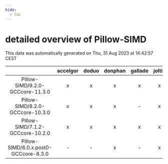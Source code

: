```yaml
---
hide:
  - toc
---
```


detailed overview of Pillow-SIMD
================================


This data was automatically generated on Thu, 31 Aug 2023 at 14:42:57 CEST  

| |accelgor|doduo|donphan|gallade|joltik|skitty|swalot|victini|
| :---: | :---: | :---: | :---: | :---: | :---: | :---: | :---: | :---: |
|Pillow-SIMD/9.2.0-GCCcore-11.3.0|x|x|x|x|x|x|x|x|
|Pillow-SIMD/8.2.0-GCCcore-10.3.0|x|x|x|-|x|x|x|x|
|Pillow-SIMD/7.1.2-GCCcore-10.2.0|x|x|x|x|x|x|x|x|
|Pillow-SIMD/6.0.x.post0-GCCcore-8.3.0|-|-|x|-|x|x|-|x|

